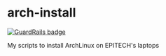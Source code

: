 # arch-install

[![GuardRails badge](https://badges.production.guardrails.io/maximelouet/arch-install.svg)](https://www.guardrails.io)

My scripts to install ArchLinux on EPITECH's laptops
